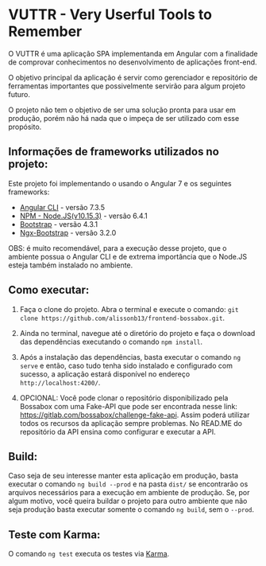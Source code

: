 # VUTTR - Very Userful Tools to Remember

O VUTTR é uma aplicação SPA implementanda em Angular com a finalidade de comprovar conhecimentos no desenvolvimento de aplicações front-end. 

O objetivo principal da aplicação é servir como gerenciador e repositório de ferramentas importantes que possivelmente servirão para algum projeto futuro.

O projeto não tem o objetivo de ser uma solução pronta para usar em produção, porém não há nada que o impeça de ser utilizado com esse propósito. 

## Informações de frameworks utilizados no projeto:

Este projeto foi implementando o usando o Angular 7 e os seguintes frameworks:

* [Angular CLI](https://github.com/angular/angular-cli) - versão 7.3.5
* [NPM - Node.JS(v10.15.3)](https://nodejs.org/en/) - versão 6.4.1
* [Bootstrap](https://getbootstrap.com/) - versão 4.3.1
* [Ngx-Bootstrap](https://valor-software.com/ngx-bootstrap/#/) - versão 3.2.0

OBS: é muito recomendável, para a execução desse projeto, que o ambiente possua o Angular CLI e de extrema importância que o Node.JS esteja também instalado no ambiente.

## Como executar:

1. Faça o clone do projeto. Abra o terminal e execute o comando: `git clone https://github.com/alissonb13/frontend-bossabox.git`.

2. Ainda no terminal, navegue até o diretório do projeto e faça o download das dependências executando o comando `npm install`.

3. Após a instalação das dependências, basta executar o comando `ng serve` e então, caso tudo tenha sido instalado e configurado com sucesso, a aplicação estará disponível no endereço `http://localhost:4200/`.

4. OPCIONAL: Você pode clonar o repositório disponibilizado pela Bossabox com uma Fake-API que pode ser encontrada nesse link: https://gitlab.com/bossabox/challenge-fake-api. Assim poderá utilizar todos os recursos da aplicação sempre problemas. No READ.ME do repositório da API ensina como configurar e executar a API.

## Build:

Caso seja de seu interesse manter esta aplicação em produção, basta executar o comando `ng build --prod` e na pasta `dist/` se encontrarão os arquivos necessários para a execução em ambiente de produção. Se, por algum motivo, você queira buildar o projeto para outro ambiente que não seja produção basta executar somente o comando `ng build`, sem o `--prod`.

## Teste com Karma:

O comando `ng test` executa os testes via [Karma](https://karma-runner.github.io).
